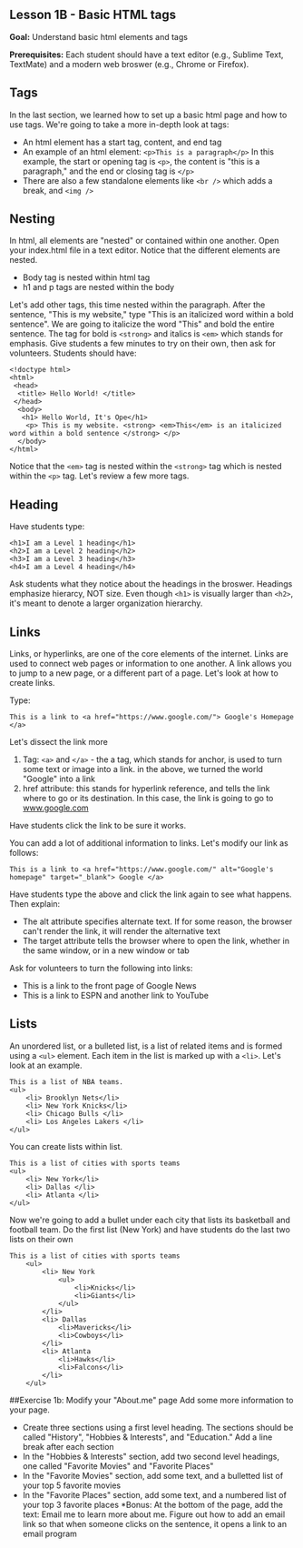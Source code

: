 ## Lesson 1B - Basic HTML tags
**Goal:** Understand basic html elements and tags

**Prerequisites:** Each student should have a text editor (e.g., Sublime Text, TextMate) and a modern web broswer (e.g., Chrome or Firefox). 

## Tags 
In the last section, we learned how to set up a basic html page and how to use tags. We're going to take a more in-depth look at tags:
* An html element has a start tag, content, and end tag
* An example of an html element: `<p>This is a paragraph</p>` In this example, the start or opening tag is `<p>`, the content is "this is a paragraph," and the end or closing tag is `</p>`
* There are also a few standalone elements like `<br />` which adds a break, and `<img />` 


## Nesting
In html, all elements are "nested" or contained within one another. Open your index.html file in a text editor. Notice that the different elements are nested. 
* Body tag is nested within html tag
* h1 and p tags are nested within the body 

Let's add other tags, this time nested within the paragraph. After the sentence, "This is my website," type "This is an italicized word within a bold sentence". We are going to italicize the word "This" and bold the entire sentence. The tag for bold is `<strong>` and italics is `<em>` which stands for emphasis. Give students a few minutes to try on their own, then ask for volunteers. Students should have:

	<!doctype html>
	<html>
	 <head>
	  <title> Hello World! </title>
	 </head>
	  <body>
	   <h1> Hello World, It's Ope</h1>
	    <p> This is my website. <strong> <em>This</em> is an italicized word within a bold sentence </strong> </p>
	  </body>
	</html>


Notice that the `<em>` tag is nested within the `<strong>` tag which is nested within the `<p>` tag. Let's review a few more tags. 

## Heading

Have students type:


	<h1>I am a Level 1 heading</h1>
	<h2>I am a Level 2 heading</h2>
	<h3>I am a Level 3 heading</h3>
	<h4>I am a Level 4 heading</h4>

Ask students what they notice about the headings in the broswer. Headings emphasize hierarcy, NOT size. Even though `<h1>` is visually larger than `<h2>`, it's meant to denote a larger organization hierarchy. 


## Links

Links, or hyperlinks, are one of the core elements of the internet. Links are used to connect web pages or information to one another. A link allows you to jump to a new page, or a different part of a page. Let's look at how to create links. 

Type:

	This is a link to <a href="https://www.google.com/"> Google's Homepage </a>


Let's dissect the link more
1. Tag: `<a>` and `</a>` - the a tag, which stands for anchor, is used to turn some text or image into a link. in the above, we turned the world "Google" into a link
2. href attribute: this stands for hyperlink reference, and tells the link where to go or its destination. In this case, the link is going to go to www.google.com 

Have students click the link to be sure it works. 

You can add a lot of additional information to links. Let's modify our link as follows:

	This is a link to <a href="https://www.google.com/" alt="Google's homepage" target="_blank"> Google </a>

Have students type the above and click the link again to see what happens. Then explain:
* The alt attribute specifies alternate text. If for some reason, the browser can't render the link, it will render the alternative text
* The target attribute tells the browser where to open the link, whether in the same window, or in a new window or tab

Ask for volunteers to turn the following into links:
* This is a link to the front page of Google News
* This is a link to ESPN and another link to YouTube


## Lists
An unordered list, or a bulleted list, is a list of related items and is formed using a `<ul>` element. Each item in the list is marked up with a `<li>`. Let's look at an example. 

	This is a list of NBA teams. 
	<ul>
		<li> Brooklyn Nets</li>
		<li> New York Knicks</li>
		<li> Chicago Bulls </li>
		<li> Los Angeles Lakers </li>
	</ul>

You can create lists within list. 

	This is a list of cities with sports teams
	<ul>
		<li> New York</li>
		<li> Dallas </li>
		<li> Atlanta </li>
	</ul>

Now we're going to add a bullet under each city that lists its basketball and football team. Do the first list (New York) and have students do the last two lists on their own

	This is a list of cities with sports teams
		<ul>
			<li> New York
				<ul>
					<li>Knicks</li>
					<li>Giants</li>
				</ul>
			</li>
			<li> Dallas 
				<li>Mavericks</li>
				<li>Cowboys</li>
			</li>
			<li> Atlanta 
				<li>Hawks</li>
				<li>Falcons</li>
			</li>
		</ul>


##Exercise 1b: Modify your "About.me" page
Add some more information to your page.

* Create three sections using a first level heading. The sections should be called "History", "Hobbies & Interests", and "Education." Add a line break after each section
* In the "Hobbies & Interests" section, add two second level headings, one called "Favorite Movies" and "Favorite Places"
* In the "Favorite Movies" section, add some text, and a bulletted list of your top 5 favorite movies
* In the "Favorite Places" section, add some text, and a numbered list of your top 3 favorite places
*Bonus:  At the bottom of the page, add the text: Email me to learn more about me. Figure out how to add an email link so that when someone clicks on the sentence, it opens a link to an email program
